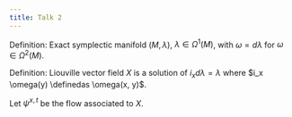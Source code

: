 ```yaml
---
title: Talk 2
---
```


Definition:
Exact symplectic manifold $(M, \lambda)$, $\lambda \in \Omega^1(M)$, with $\omega = d\lambda$ for $\omega \in \Omega^2(M)$.

Definition:
Liouville vector field $X$ is a solution of $i_x d\lambda = \lambda$ where $i_x \omega(y) \definedas \omega(x, y)$.

Let $\psi^{x, t}$ be the flow associated to $X$.
